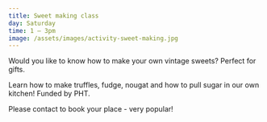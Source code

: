 ```yaml
---
title: Sweet making class
day: Saturday
time: 1 – 3pm
image: /assets/images/activity-sweet-making.jpg
---
```

Would you like to know how to make your own vintage sweets? Perfect for gifts.

Learn how to make truffles, fudge, nougat and how to pull sugar in our own kitchen! Funded by PHT.

Please contact to book your place - very popular!